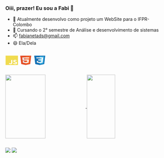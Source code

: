 ### Oiii, prazer! Eu sou a Fabi 👋

- 🔭 Atualmente desenvolvo como projeto um WebSite para o IFPR-Colombo
- 🌱 Cursando o 2° semestre de Análise e desenvolvimento de sistemas
- 📫 fabianetads@gmail.com
- 😄 Ela/Dela

<div style="display: inline_block"><br>
  <img align="center" alt="Rafa-Js" height="30" width="40" src="https://raw.githubusercontent.com/devicons/devicon/master/icons/javascript/javascript-plain.svg">
  <img align="center" alt="Rafa-HTML" height="30" width="40" src="https://raw.githubusercontent.com/devicons/devicon/master/icons/html5/html5-original.svg">
  <img align="center" alt="Rafa-CSS" height="30" width="40" src="https://raw.githubusercontent.com/devicons/devicon/master/icons/css3/css3-original.svg">
</div>
  
  ##

<a href="https://github.com/anuraghazra/github-readme-stats">
  <img height=200 width="50%" align="center" src="https://github-readme-stats.vercel.app/api?username=FabianeMuniz&show_icons=true&theme=radical"
    media="(prefers-color-scheme: dark)" />
</a>
<a href="https://github.com/anuraghazra/convoychat">
  <img height=200 width="42%" align="center" src="https://github-readme-stats.vercel.app/api/top-langs/?username=FabianeMuniz&layout=compact&theme=radical" />
</a>

##

<div>  
  <a href = "mailto:fabianetads@gmail.com"><img src="https://img.shields.io/badge/-Gmail-%23333?style=for-the-badge&logo=gmail&logoColor=white" target="_blank"></a>
  <a href="https://www.linkedin.com/in/fabiane-muniz-31091617a/" target="_blank"><img src="https://img.shields.io/badge/-LinkedIn-%230077B5?style=for-the-badge&logo=linkedin&logoColor=white" target="_blank"></a> 
</div>
